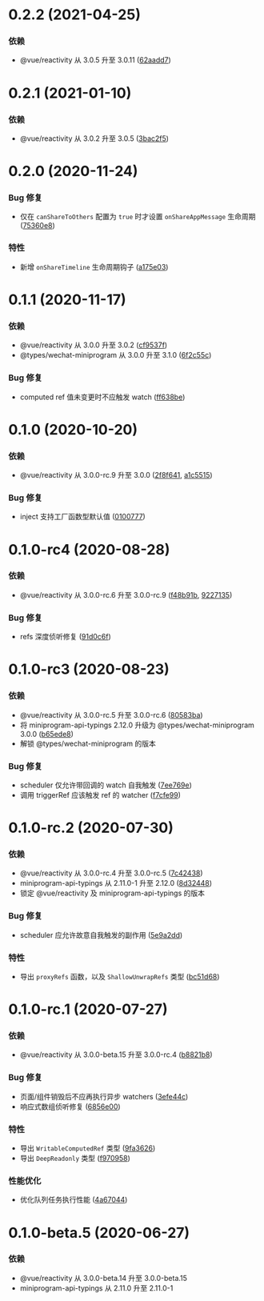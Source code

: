 # 0.2.2 (2021-04-25)

### 依赖

- @vue/reactivity 从 3.0.5 升至 3.0.11 ([62aadd7](https://github.com/vue-mini/vue-mini/commit/62aadd759cb20623d20bdb44854ed39801b8cb74))

# 0.2.1 (2021-01-10)

### 依赖

- @vue/reactivity 从 3.0.2 升至 3.0.5 ([3bac2f5](https://github.com/vue-mini/vue-mini/commit/3bac2f5d4b9ed51199e78de9b3072fe06d77ba5d))

# 0.2.0 (2020-11-24)

### Bug 修复

- 仅在 `canShareToOthers` 配置为 `true` 时才设置 `onShareAppMessage` 生命周期 ([75360e8](https://github.com/vue-mini/vue-mini/commit/75360e84970d8cfedf854bb1cb77f952d9ebd32a))

### 特性

- 新增 `onShareTimeline` 生命周期钩子 ([a175e03](https://github.com/vue-mini/vue-mini/commit/a175e032bed4c3551274b556a5f168d68ea2b20a))

# 0.1.1 (2020-11-17)

### 依赖

- @vue/reactivity 从 3.0.0 升至 3.0.2 ([cf9537f](https://github.com/vue-mini/vue-mini/commit/cf9537fd6929b72605c8f516d3372eb40fc4589c))
- @types/wechat-miniprogram 从 3.0.0 升至 3.1.0 ([6f2c55c](https://github.com/vue-mini/vue-mini/commit/6f2c55c866ad95566b29b4103aba99460a69ab8c))

### Bug 修复

- computed ref 值未变更时不应触发 watch ([ff638be](https://github.com/vue-mini/vue-mini/commit/ff638bef03053280a6fc9dcc5580e2933d70a27f))

# 0.1.0 (2020-10-20)

### 依赖

- @vue/reactivity 从 3.0.0-rc.9 升至 3.0.0 ([2f8f641](https://github.com/vue-mini/vue-mini/commit/efd3da82efc97de1b214278de44c444932f8f641), [a1c5515](https://github.com/vue-mini/vue-mini/commit/f0f81e1085344a9a3fa7012f1dbc35ebea1c5515))

### Bug 修复

- inject 支持工厂函数型默认值 ([0100777](https://github.com/vue-mini/vue-mini/commit/b5d32a3c12455a8f9e814691a8f843a130100777))

# 0.1.0-rc4 (2020-08-28)

### 依赖

- @vue/reactivity 从 3.0.0-rc.6 升至 3.0.0-rc.9 ([f48b91b](https://github.com/vue-mini/vue-mini/commit/f48b91b3b8323c776755a885d96a7019e29f54f1), [9227135](https://github.com/vue-mini/vue-mini/commit/9227135ebbc896da5f19cb498c1ca87cae06222e))

### Bug 修复

- refs 深度侦听修复 ([91d0c6f](https://github.com/vue-mini/vue-mini/commit/91d0c6f88f8b134b3defcf06f35779040a4e2acc))

# 0.1.0-rc3 (2020-08-23)

### 依赖

- @vue/reactivity 从 3.0.0-rc.5 升至 3.0.0-rc.6 ([80583ba](https://github.com/vue-mini/vue-mini/commit/80583baaed3edd0ecbecade7e24e4caa96fe0549))
- 将 miniprogram-api-typings 2.12.0 升级为 @types/wechat-miniprogram 3.0.0 ([b65ede8](https://github.com/vue-mini/vue-mini/commit/b65ede811097b8e7ffe3d6a8859a4577edb1baa2))
- 解锁 @types/wechat-miniprogram 的版本

### Bug 修复

- scheduler 仅允许带回调的 watch 自我触发 ([7ee769e](https://github.com/vue-mini/vue-mini/commit/7ee769ec28cc19f42d8d01382830c23adcb2f8ea))
- 调用 triggerRef 应该触发 ref 的 watcher ([f7cfe99](https://github.com/vue-mini/vue-mini/commit/f7cfe99d038b0a29703900d026c8b8c7b9698929))

# 0.1.0-rc.2 (2020-07-30)

### 依赖

- @vue/reactivity 从 3.0.0-rc.4 升至 3.0.0-rc.5 ([7c42438](https://github.com/vue-mini/vue-mini/commit/7c42438c06c83d578d57f0b7e964959c235f0aee))
- miniprogram-api-typings 从 2.11.0-1 升至 2.12.0 ([8d32448](https://github.com/vue-mini/vue-mini/commit/8d3244831797ed0553f1f36e19dbe041b2c492db))
- 锁定 @vue/reactivity 及 miniprogram-api-typings 的版本

### Bug 修复

- scheduler 应允许故意自我触发的副作用 ([5e9a2dd](https://github.com/vue-mini/vue-mini/commit/5e9a2dd6d078a972cd8262b465fb3a846470dcdc))

### 特性

- 导出 `proxyRefs` 函数，以及 `ShallowUnwrapRefs` 类型 ([bc51d68](https://github.com/vue-mini/vue-mini/commit/bc51d6882084ea96ead4906fa37d6af28da1b5ab))

# 0.1.0-rc.1 (2020-07-27)

### 依赖

- @vue/reactivity 从 3.0.0-beta.15 升至 3.0.0-rc.4 ([b8821b8](https://github.com/vue-mini/vue-mini/commit/b8821b8ea068ceedc9bdec6c2a6375c53d0c796f))

### Bug 修复

- 页面/组件销毁后不应再执行异步 watchers ([3efe44c](https://github.com/vue-mini/vue-mini/commit/3efe44c2da0b2ea770d49dcb1d4f17bcc997c690))
- 响应式数组侦听修复 ([6856e00](https://github.com/vue-mini/vue-mini/commit/6856e006ca601de8c9f4d6bd1386abc8666e5993))

### 特性

- 导出 `WritableComputedRef` 类型 ([9fa3626](https://github.com/vue-mini/vue-mini/commit/9fa3626429f889145c97ddc049b8d05d12210268))
- 导出 `DeepReadonly` 类型 ([f970958](https://github.com/vue-mini/vue-mini/commit/f970958be7155f97e70cc4273f32358b8dafaf7f))

### 性能优化

- 优化队列任务执行性能 ([4a67044](https://github.com/vue-mini/vue-mini/commit/4a67044b6b290b219409cc04ec735e670bde8810))

# 0.1.0-beta.5 (2020-06-27)

### 依赖

- @vue/reactivity 从 3.0.0-beta.14 升至 3.0.0-beta.15
- miniprogram-api-typings 从 2.11.0 升至 2.11.0-1
